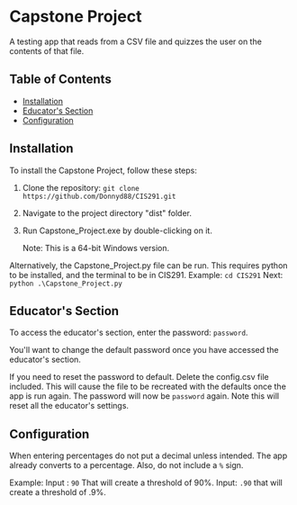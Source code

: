 # Capstone Project

A testing app that reads from a CSV file and quizzes the user on the contents of that file.

## Table of Contents

- [Installation](#installation)
- [Educator's Section](#educators-section)
- [Configuration](#configuration)

## Installation

To install the Capstone Project, follow these steps:

1. Clone the repository: `git clone https://github.com/Donnyd88/CIS291.git`
2. Navigate to the project directory "dist" folder.
3. Run Capstone_Project.exe by double-clicking on it.

    Note: This is a 64-bit Windows version.

Alternatively, the Capstone_Project.py file can be run. This requires python to be installed, and the terminal to be in CIS291.
Example: `cd CIS291`
Next: `python .\Capstone_Project.py`



## Educator's Section

To access the educator's section, enter the password: `password`.

You'll want to change the default password once you have accessed the educator's section.

If you need to reset the password to default. Delete the config.csv file included. This will cause the file to be recreated with the defaults once the app is run again. The password will now be `password` again.
Note this will reset all the educator's settings.

## Configuration

When entering percentages do not put a decimal unless intended. The app already converts to a percentage.
Also, do not include a `%` sign.

Example:
Input : `90`
That will create a threshold of 90%.
Input: `.90`
that will create a threshold of .9%.
